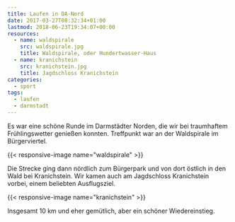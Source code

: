 ```yaml
---
title: Laufen in DA-Nord
date: 2017-03-27T08:32:34+01:00
lastmod: 2018-06-23T19:34:07+00:00
resources:
  - name: waldspirale
    src: waldspirale.jpg
    title: Waldspirale, oder Hundertwasser-Haus
  - name: kranichstein
    src: kranichstein.jpg
    title: Jagdschloss Kranichstein
categories:
  - sport
tags: 
  - laufen
  - darmstadt
---
```

Es war eine schöne Runde im Darmstädter Norden, die wir bei traumhaftem Frühlingswetter genießen konnten. Treffpunkt war an der Waldspirale im Bürgerviertel. 

<!--more-->

{{< responsive-image name="waldspirale" >}}

Die Strecke ging dann nördlich zum Bürgerpark und von dort östlich in den Wald bei Kranichstein. Wir kamen auch am Jagdschloss Kranichstein vorbei, einem beliebten Ausflugsziel. 

{{< responsive-image name="kranichstein" >}}

Insgesamt 10 km und eher gemütlich, aber ein schöner Wiedereinstieg.
